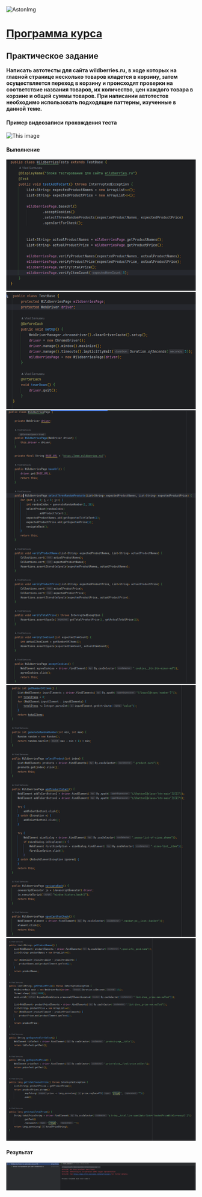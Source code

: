 <img src="https://storage.yandexcloud.net/dev.astonsite.s3backet/aston-redisign/common/logo/AstonLogo_dark.svg" title="AstonImg"/>
&nbsp;

# [Программа курса](README.md)

## Практическое задание

**Написать автотесты для сайта wildberries.ru, в ходе которых
на главной странице несколько товаров кладется в корзину,
затем осуществляется переход в корзину и происходят
проверки на соответствие названия товаров, их количество,
цен каждого товара в корзине и общей суммы товаров.
При написании автотестов необходимо использовать
подходящие паттерны, изученные в данной теме.**

#### **Пример видеозаписи прохождения теста**
![This image](images/lesson_15/lesson_15_6.gif)

#### **Выполнение**

![This image](images/lesson_15/lesson_15_1.png)
![This image](images/lesson_15/lesson_15_2.png)
![This image](images/lesson_15/lesson_15_3.png)
![This image](images/lesson_15/lesson_15_4.png)
![This image](images/lesson_15/lesson_15_5.png)

#### **Результат**
![This image](images/lesson_15/lesson_15_7.png)